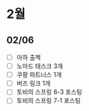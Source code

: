 # 2월

## 02/06

- [ ] 아하 출첵
- [ ] 노마드 태스크 3개
- [ ] 쿠팡 파트너스 1개
- [ ] 버즈 링크 1개
- [ ] 토비의 스프링 6-3 포스팅
- [ ] 토비의 스프링 7-1 포스팅